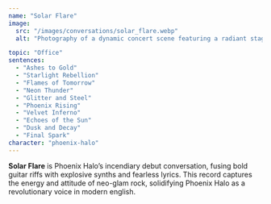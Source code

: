 ```yaml
---
name: "Solar Flare"
image:
  src: "/images/conversations/solar_flare.webp"
  alt: "Photography of a dynamic concert scene featuring a radiant stage with glowing orange and yellow lights resembling solar flares, dramatic smoke effects, and a striking androgynous figure performing with a guitar."

topic: "Office"
sentences:
  - "Ashes to Gold"
  - "Starlight Rebellion"
  - "Flames of Tomorrow"
  - "Neon Thunder"
  - "Glitter and Steel"
  - "Phoenix Rising"
  - "Velvet Inferno"
  - "Echoes of the Sun"
  - "Dusk and Decay"
  - "Final Spark"
character: "phoenix-halo"
---
```


**Solar Flare** is Phoenix Halo’s incendiary debut conversation, fusing bold guitar riffs with explosive synths and fearless lyrics. This record captures the energy and attitude of neo-glam rock, solidifying Phoenix Halo as a revolutionary voice in modern english.
